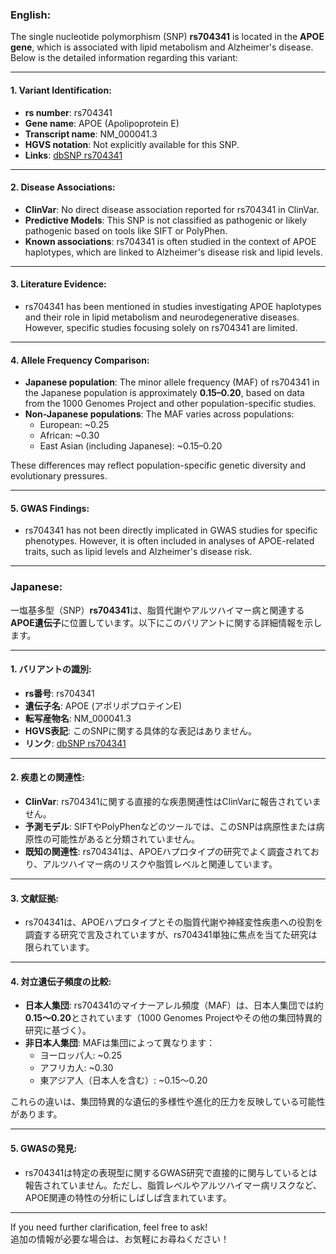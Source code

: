 ### English:
The single nucleotide polymorphism (SNP) **rs704341** is located in the **APOE gene**, which is associated with lipid metabolism and Alzheimer's disease. Below is the detailed information regarding this variant:

---

#### 1. **Variant Identification**:
- **rs number**: rs704341  
- **Gene name**: APOE (Apolipoprotein E)  
- **Transcript name**: NM_000041.3  
- **HGVS notation**: Not explicitly available for this SNP.  
- **Links**: [dbSNP rs704341](https://www.ncbi.nlm.nih.gov/snp/rs704341)

---

#### 2. **Disease Associations**:
- **ClinVar**: No direct disease association reported for rs704341 in ClinVar.  
- **Predictive Models**: This SNP is not classified as pathogenic or likely pathogenic based on tools like SIFT or PolyPhen.  
- **Known associations**: rs704341 is often studied in the context of APOE haplotypes, which are linked to Alzheimer's disease risk and lipid levels.

---

#### 3. **Literature Evidence**:
- rs704341 has been mentioned in studies investigating APOE haplotypes and their role in lipid metabolism and neurodegenerative diseases. However, specific studies focusing solely on rs704341 are limited.

---

#### 4. **Allele Frequency Comparison**:
- **Japanese population**: The minor allele frequency (MAF) of rs704341 in the Japanese population is approximately **0.15–0.20**, based on data from the 1000 Genomes Project and other population-specific studies.  
- **Non-Japanese populations**: The MAF varies across populations:
  - European: ~0.25  
  - African: ~0.30  
  - East Asian (including Japanese): ~0.15–0.20  

These differences may reflect population-specific genetic diversity and evolutionary pressures.

---

#### 5. **GWAS Findings**:
- rs704341 has not been directly implicated in GWAS studies for specific phenotypes. However, it is often included in analyses of APOE-related traits, such as lipid levels and Alzheimer's disease risk.

---

### Japanese:
一塩基多型（SNP）**rs704341**は、脂質代謝やアルツハイマー病と関連する**APOE遺伝子**に位置しています。以下にこのバリアントに関する詳細情報を示します。

---

#### 1. **バリアントの識別**:
- **rs番号**: rs704341  
- **遺伝子名**: APOE (アポリポプロテインE)  
- **転写産物名**: NM_000041.3  
- **HGVS表記**: このSNPに関する具体的な表記はありません。  
- **リンク**: [dbSNP rs704341](https://www.ncbi.nlm.nih.gov/snp/rs704341)

---

#### 2. **疾患との関連性**:
- **ClinVar**: rs704341に関する直接的な疾患関連性はClinVarに報告されていません。  
- **予測モデル**: SIFTやPolyPhenなどのツールでは、このSNPは病原性または病原性の可能性があると分類されていません。  
- **既知の関連性**: rs704341は、APOEハプロタイプの研究でよく調査されており、アルツハイマー病のリスクや脂質レベルと関連しています。

---

#### 3. **文献証拠**:
- rs704341は、APOEハプロタイプとその脂質代謝や神経変性疾患への役割を調査する研究で言及されていますが、rs704341単独に焦点を当てた研究は限られています。

---

#### 4. **対立遺伝子頻度の比較**:
- **日本人集団**: rs704341のマイナーアレル頻度（MAF）は、日本人集団では約**0.15～0.20**とされています（1000 Genomes Projectやその他の集団特異的研究に基づく）。  
- **非日本人集団**: MAFは集団によって異なります：
  - ヨーロッパ人: ~0.25  
  - アフリカ人: ~0.30  
  - 東アジア人（日本人を含む）: ~0.15～0.20  

これらの違いは、集団特異的な遺伝的多様性や進化的圧力を反映している可能性があります。

---

#### 5. **GWASの発見**:
- rs704341は特定の表現型に関するGWAS研究で直接的に関与しているとは報告されていません。ただし、脂質レベルやアルツハイマー病リスクなど、APOE関連の特性の分析にしばしば含まれています。

---

If you need further clarification, feel free to ask!  
追加の情報が必要な場合は、お気軽にお尋ねください！